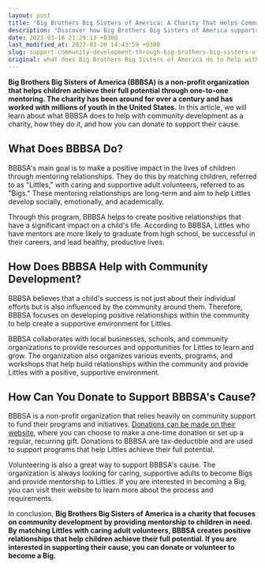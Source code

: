 ```yaml
---
layout: post
title: "Big Brothers Big Sisters of America: A Charity That Helps Community Development"
description: "Discover how Big Brothers Big Sisters of America supports community development through their charity programs, and learn how to donate to become part of their mission."
date: 2023-03-18 21:29:13 +0300
last_modified_at: 2023-03-20 14:43:59 +0300
slug: support-community-development-through-big-brothers-big-sisters-of-america-learn-how-to-donate-today
original: what does Big Brothers Big Sisters of America do to help with community development as a charity, how do they do it, how can i donate?
---
```

**Big Brothers Big Sisters of America (BBBSA) is a non-profit organization that helps children achieve their full potential through one-to-one mentoring. The charity has been around for over a century and has worked with millions of youth in the United States.** In this article, we will learn about what BBBSA does to help with community development as a charity, how they do it, and how you can donate to support their cause.

## What Does BBBSA Do?

BBBSA's main goal is to make a positive impact in the lives of children through mentoring relationships. They do this by matching children, referred to as "Littles," with caring and supportive adult volunteers, referred to as "Bigs." These mentoring relationships are long-term and aim to help Littles develop socially, emotionally, and academically.

Through this program, BBBSA helps to create positive relationships that have a significant impact on a child's life. According to BBBSA, Littles who have mentors are more likely to graduate from high school, be successful in their careers, and lead healthy, productive lives.

## How Does BBBSA Help with Community Development?

BBBSA believes that a child's success is not just about their individual efforts but is also influenced by the community around them. Therefore, BBBSA focuses on developing positive relationships within the community to help create a supportive environment for Littles.

BBBSA collaborates with local businesses, schools, and community organizations to provide resources and opportunities for Littles to learn and grow. The organization also organizes various events, programs, and workshops that help build relationships within the community and provide Littles with a positive, supportive environment.

## How Can You Donate to Support BBBSA's Cause?

BBBSA is a non-profit organization that relies heavily on community support to fund their programs and initiatives. [Donations can be made on their website](https://www.bbbs.org/), where you can choose to make a one-time donation or set up a regular, recurring gift. Donations to BBBSA are tax-deductible and are used to support programs that help Littles achieve their full potential.

Volunteering is also a great way to support BBBSA's cause. The organization is always looking for caring, supportive adults to become Bigs and provide mentorship to Littles. If you are interested in becoming a Big, you can visit their website to learn more about the process and requirements.

In conclusion, **Big Brothers Big Sisters of America is a charity that focuses on community development by providing mentorship to children in need. By matching Littles with caring adult volunteers, BBBSA creates positive relationships that help children achieve their full potential. If you are interested in supporting their cause, you can donate or volunteer to become a Big.**
